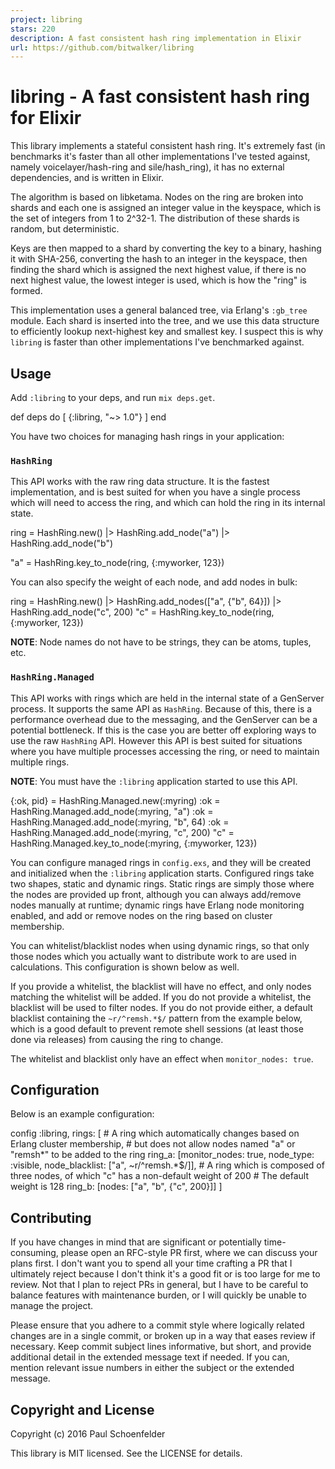 ```yaml
---
project: libring
stars: 220
description: A fast consistent hash ring implementation in Elixir
url: https://github.com/bitwalker/libring
---
```


libring - A fast consistent hash ring for Elixir
================================================

This library implements a stateful consistent hash ring. It's extremely fast (in benchmarks it's faster than all other implementations I've tested against, namely voicelayer/hash-ring and sile/hash\_ring), it has no external dependencies, and is written in Elixir.

The algorithm is based on libketama. Nodes on the ring are broken into shards and each one is assigned an integer value in the keyspace, which is the set of integers from 1 to 2^32-1. The distribution of these shards is random, but deterministic.

Keys are then mapped to a shard by converting the key to a binary, hashing it with SHA-256, converting the hash to an integer in the keyspace, then finding the shard which is assigned the next highest value, if there is no next highest value, the lowest integer is used, which is how the "ring" is formed.

This implementation uses a general balanced tree, via Erlang's `:gb_tree` module. Each shard is inserted into the tree, and we use this data structure to efficiently lookup next-highest key and smallest key. I suspect this is why `libring` is faster than other implementations I've benchmarked against.

Usage
-----

Add `:libring` to your deps, and run `mix deps.get`.

def deps do
  \[
    {:libring, "~> 1.0"}
  \]
end

You have two choices for managing hash rings in your application:

### `HashRing`

This API works with the raw ring data structure. It is the fastest implementation, and is best suited for when you have a single process which will need to access the ring, and which can hold the ring in its internal state.

ring \= HashRing.new()
       |> HashRing.add\_node("a")
       |> HashRing.add\_node("b")

"a" \= HashRing.key\_to\_node(ring, {:myworker, 123})

You can also specify the weight of each node, and add nodes in bulk:

ring \= HashRing.new()
       |> HashRing.add\_nodes(\["a", {"b", 64}\])
       |> HashRing.add\_node("c", 200)
"c" \= HashRing.key\_to\_node(ring, {:myworker, 123})

**NOTE**: Node names do not have to be strings, they can be atoms, tuples, etc.

### `HashRing.Managed`

This API works with rings which are held in the internal state of a GenServer process. It supports the same API as `HashRing`. Because of this, there is a performance overhead due to the messaging, and the GenServer can be a potential bottleneck. If this is the case you are better off exploring ways to use the raw `HashRing` API. However this API is best suited for situations where you have multiple processes accessing the ring, or need to maintain multiple rings.

**NOTE**: You must have the `:libring` application started to use this API.

{:ok, pid} \= HashRing.Managed.new(:myring)
:ok \= HashRing.Managed.add\_node(:myring, "a")
:ok \= HashRing.Managed.add\_node(:myring, "b", 64)
:ok \= HashRing.Managed.add\_node(:myring, "c", 200)
"c" \= HashRing.Managed.key\_to\_node(:myring, {:myworker, 123})

You can configure managed rings in `config.exs`, and they will be created and initialized when the `:libring` application starts. Configured rings take two shapes, static and dynamic rings. Static rings are simply those where the nodes are provided up front, although you can always add/remove nodes manually at runtime; dynamic rings have Erlang node monitoring enabled, and add or remove nodes on the ring based on cluster membership.

You can whitelist/blacklist nodes when using dynamic rings, so that only those nodes which you actually want to distribute work to are used in calculations. This configuration is shown below as well.

If you provide a whitelist, the blacklist will have no effect, and only nodes matching the whitelist will be added. If you do not provide a whitelist, the blacklist will be used to filter nodes. If you do not provide either, a default blacklist containing the `~r/^remsh.*$/` pattern from the example below, which is a good default to prevent remote shell sessions (at least those done via releases) from causing the ring to change.

The whitelist and blacklist only have an effect when `monitor_nodes: true`.

Configuration
-------------

Below is an example configuration:

config :libring,
  rings: \[
    \# A ring which automatically changes based on Erlang cluster membership,
    \# but does not allow nodes named "a" or "remsh\*" to be added to the ring
    ring\_a: \[monitor\_nodes: true,
             node\_type: :visible,
             node\_blacklist: \["a", ~r/^remsh.\*$/\]\],
    \# A ring which is composed of three nodes, of which "c" has a non-default weight of 200
    \# The default weight is 128
    ring\_b: \[nodes: \["a", "b", {"c", 200}\]\]
  \]

Contributing
------------

If you have changes in mind that are significant or potentially time-consuming, please open an RFC-style PR first, where we can discuss your plans first. I don't want you to spend all your time crafting a PR that I ultimately reject because I don't think it's a good fit or is too large for me to review. Not that I plan to reject PRs in general, but I have to be careful to balance features with maintenance burden, or I will quickly be unable to manage the project.

Please ensure that you adhere to a commit style where logically related changes are in a single commit, or broken up in a way that eases review if necessary. Keep commit subject lines informative, but short, and provide additional detail in the extended message text if needed. If you can, mention relevant issue numbers in either the subject or the extended message.

Copyright and License
---------------------

Copyright (c) 2016 Paul Schoenfelder

This library is MIT licensed. See the LICENSE for details.
